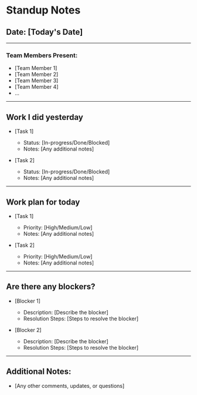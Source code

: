# Standup Notes

## Date: [Today's Date]

---

### Team Members Present:

- [Team Member 1]
- [Team Member 2]
- [Team Member 3]
- [Team Member 4]
- ...

---

## Work I did yesterday

- [Task 1]
  - Status: [In-progress/Done/Blocked]
  - Notes: [Any additional notes]

- [Task 2]
  - Status: [In-progress/Done/Blocked]
  - Notes: [Any additional notes]

---

## Work plan for today

- [Task 1]
  - Priority: [High/Medium/Low]
  - Notes: [Any additional notes]

- [Task 2]
  - Priority: [High/Medium/Low]
  - Notes: [Any additional notes]

---

## Are there any blockers?

- [Blocker 1]
  - Description: [Describe the blocker]
  - Resolution Steps: [Steps to resolve the blocker]

- [Blocker 2]
  - Description: [Describe the blocker]
  - Resolution Steps: [Steps to resolve the blocker]

---

## Additional Notes:

- [Any other comments, updates, or questions]
